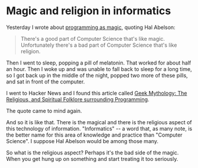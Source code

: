 # Magic and religion in informatics

Yesterday I wrote about [programming as magic](2023-01-28-programming-as-magic.md), quoting Hal Abelson:

> There's a good part of Computer Science that's like magic. Unfortunately there's a bad part of Computer Science that's like religion.

Then I went to sleep, popping a pill of melatonin. That worked for about half an hour. Then I woke up and was unable to fall back to sleep for a long time, so I got back up in the middle of the night, popped two more of these pills, and sat in front of the computer.

I went to Hacker News and I found this article called [Geek Mythology: The Religious, and Spiritual Folklore surrounding Programming](https://www.deusinmachina.net/p/geek-mythology-the-religious-and).

The quote came to mind again.

And so it is like that. There is the magical and there is the religious aspect of this technology of information. "Informatics" -- a word that, as many note, is the better name for this area of knowledge and practice than "Computer Science". I suppose Hal Abelson would be among those many.

So what is the religious aspect? Perhaps it's the bad side of the magic. When you get hung up on something and start treating it too seriously.